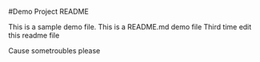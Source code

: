 #Demo Project README

This is a sample demo file.
This is a README.md demo file
Third time edit this readme file

Cause sometroubles please
